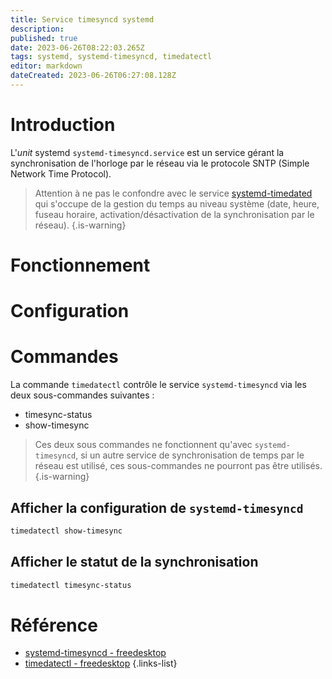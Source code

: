 ```yaml
---
title: Service timesyncd systemd
description: 
published: true
date: 2023-06-26T08:22:03.265Z
tags: systemd, systemd-timesyncd, timedatectl
editor: markdown
dateCreated: 2023-06-26T06:27:08.128Z
---
```


# Introduction
L'*unit* systemd `systemd-timesyncd.service` est un service gérant la synchronisation de l'horloge par le réseau via le protocole SNTP (Simple Network Time Protocol).

> Attention à ne pas le confondre avec le service [systemd-timedated](/systemd/timedated) qui s'occupe de la gestion du temps au niveau système (date, heure, fuseau horaire, activation/désactivation de la synchronisation par le réseau).
{.is-warning}

# Fonctionnement

# Configuration


# Commandes
La commande `timedatectl` contrôle le service `systemd-timesyncd` via les deux sous-commandes suivantes :
- timesync-status
- show-timesync
> Ces deux sous commandes ne fonctionnent qu'avec `systemd-timesyncd`, si un autre service de synchronisation de temps par le réseau est utilisé, ces sous-commandes ne pourront pas être utilisés.
{.is-warning}

## Afficher la configuration de `systemd-timesyncd`
```bash
timedatectl show-timesync
```

## Afficher le statut de la synchronisation
```bash
timedatectl timesync-status
```

# Référence
- [systemd-timesyncd - freedesktop](https://www.freedesktop.org/software/systemd/man/systemd-timesyncd.service.html)
- [timedatectl - freedesktop](https://www.freedesktop.org/software/systemd/man/timedatectl.html)
{.links-list}